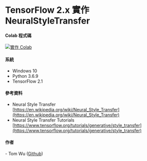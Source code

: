 # **TensorFlow 2.x** 實作 NeuralStyleTransfer 

#### **Colab 程式碼** <a href="https://colab.research.google.com/drive/1dFH6c8HUxF8-H5AqKW6JevTnPiVUpkVO">
<img src="https://img.shields.io/badge/%E5%AF%A6%E4%BD%9C-Colab-yellow.svg?style=popout-square" alt="實作 Colab"></a>  

#### 系統    
* Windows 10
* Python 3.6.9 
* TensorFlow 2.1

#### 參考資料
* Neural Style Transfer [https://en.wikipedia.org/wiki/Neural_Style_Transfer](https://en.wikipedia.org/wiki/Neural_Style_Transfer)  
* Neural Style Transfer Tutorials [https://www.tensorflow.org/tutorials/generative/style_transfer](https://www.tensorflow.org/tutorials/generative/style_transfer)

#### 作者
<span> - Tom Wu (<a href="https://github.com/YenLinWu">Github</a>) </span>  
